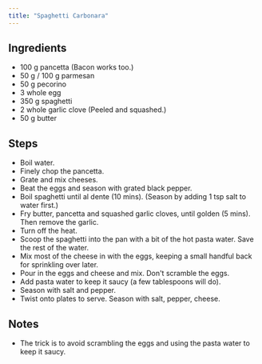 ```yaml
---
title: "Spaghetti Carbonara"
---
```


## Ingredients
* 100 g pancetta (Bacon works too.)
* 50 g / 100 g parmesan
* 50 g pecorino
* 3 whole egg
* 350 g spaghetti
* 2 whole garlic clove (Peeled and squashed.)
* 50 g butter

## Steps
* Boil water.
* Finely chop the pancetta.
* Grate and mix cheeses.
* Beat the eggs and season with grated black pepper.
* Boil spaghetti until al dente (10 mins). (Season by adding 1 tsp salt to water first.)
* Fry butter, pancetta and squashed garlic cloves, until golden (5 mins). Then remove the garlic.
* Turn off the heat.
* Scoop the spaghetti into the pan with a bit of the hot pasta water. Save the rest of the water.
* Mix most of the cheese in with the eggs, keeping a small handful back for sprinkling over later.
* Pour in the eggs and cheese and mix. Don't scramble the eggs.
* Add pasta water to keep it saucy (a few tablespoons will do).
* Season with salt and pepper.
* Twist onto plates to serve. Season with salt, pepper, cheese.

## Notes
* The trick is to avoid scrambling the eggs and using the pasta water to keep it saucy.

